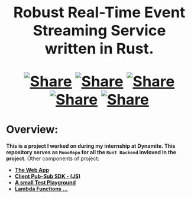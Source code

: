<h1 align="center" style="font-size:40px; font-weight: bold; font-style: mono">
Robust Real-Time Event Streaming Service written in Rust.


[![Share](https://img.shields.io/badge/share-000000?logo=x&logoColor=white)](https://x.com/intent/tweet?text=Check%20out%20this%20project%20on%20GitHub:%20https://github.com/Axnjr/Ignite%20%23OpenIDConnect%20%23Security%20%23Authentication)
[![Share](https://img.shields.io/badge/share-1877F2?logo=facebook&logoColor=white)](https://www.facebook.com/sharer/sharer.php?u=https://github.com/Axnjr/Ignite)
[![Share](https://img.shields.io/badge/share-0A66C2?logo=linkedin&logoColor=white)](https://www.linkedin.com/sharing/share-offsite/?url=https://github.com/Axnjr/Ignite)
[![Share](https://img.shields.io/badge/share-FF4500?logo=reddit&logoColor=white)](https://www.reddit.com/submit?title=Check%20out%20this%20project%20on%20GitHub:%20https://github.com/Axnjr/Ignite)
[![Share](https://img.shields.io/badge/share-0088CC?logo=telegram&logoColor=white)](https://t.me/share/url?url=https://github.com/Axnjr/Ignite&text=Check%20out%20this%20project%20on%20GitHub)

</h1>

# Overview:

**This is a project I worked on during my internship at Dynamite.
This repository serves as `MonoRepo` for all the `Rust Backend` 
invloved in the project.** Other components of project:
- [**The Web App**](https://github.com/Axnjr/Ignition-Web)
- [**Client Pub-Sub SDK - (JS)**](https://github.com/Ignition-Dev/Js-Sdk)
- [**A small Test Playground**](https://github.com/Ignition-Dev/Js-Sdk/tree/main/playground)
- [**Lambda Functions ...**](https://github.com/Axnjr/dailyCronJob)


